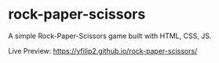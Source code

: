 # rock-paper-scissors
A simple Rock-Paper-Scissors game built with HTML, CSS, JS.

Live Preview: https://yfilip2.github.io/rock-paper-scissors/